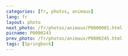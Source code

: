 ```yaml
---
categories: [fr, photos, animaux]
lang: fr
layout: photo
next_photo: /fr/photos/animaux/P0000001.html
picname: P0000243
prev_photo: /fr/photos/animaux/P0000245.html
tags: [Springbock]
---
```


